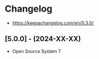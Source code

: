 # Changelog
- https://keepachangelog.com/en/0.3.0/

## [5.0.0] - (2024-XX-XX)
- Open Source System T
